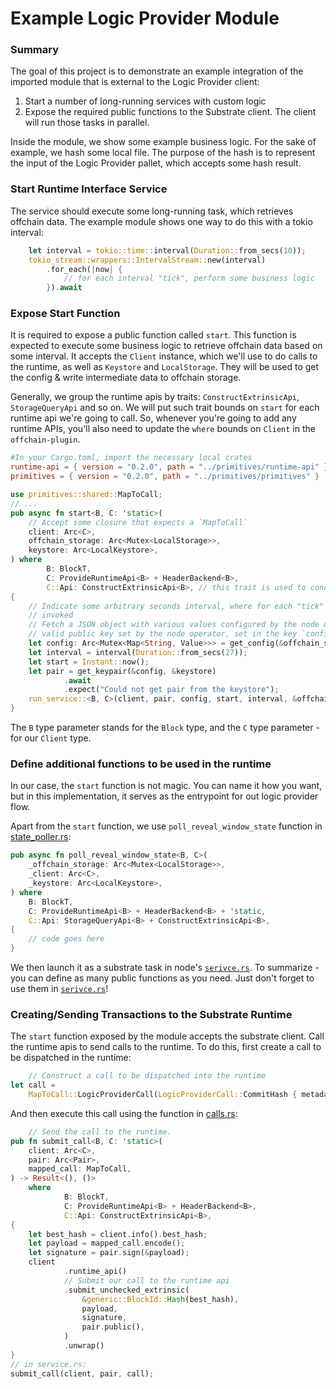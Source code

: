# Example Logic Provider Module

### Summary
The goal of this project is to demonstrate an example integration of the imported module that is external to the Logic Provider client:
1. Start a number of long-running services with custom logic
2. Expose the required public functions to the Substrate client. The client will run those tasks in parallel.

Inside the module, we show some example business logic. For the sake of example, we hash some local file.
The purpose of the hash is to represent the input of the Logic Provider pallet, which accepts some hash result.

### Start Runtime Interface Service
The service should execute some long-running task, which retrieves offchain data. The example module shows one way to do this with a tokio interval:
```rust
	let interval = tokio::time::interval(Duration::from_secs(10));
	tokio_stream::wrappers::IntervalStream::new(interval)
		.for_each(|now| {
            // for each interval "tick", perform some business logic
		}).await
```

### Expose Start Function
It is required to expose a public function called `start`. This function is expected to execute some business logic to retrieve offchain
data based on some interval.
It accepts the `Client` instance, which we'll use to do calls to the runtime, as well as `Keystore` and `LocalStorage`.
They will be used to get the config & write intermediate data to offchain storage.

Generally, we group the runtime apis by traits: `ConstructExtrinsicApi`, `StorageQueryApi` and so on.
We will put such trait bounds on `start` for each runtime api we're going to call.
So, whenever you're going to add any runtime APIs, you'll also need to update the `where` bounds
on `Client` in the `offchain-plugin`.

```toml
#In your Cargo.toml, import the necessary local crates
runtime-api = { version = "0.2.0", path = "../primitives/runtime-api" }
primitives = { version = "0.2.0", path = "../primitives/primitives" }
```

```rust
use primitives::shared::MapToCall;
// ...
pub async fn start<B, C: 'static>(
	// Accept some closure that expects a `MapToCall`
	client: Arc<C>,
	offchain_storage: Arc<Mutex<LocalStorage>>,
	keystore: Arc<LocalKeystore>,
) where
		B: BlockT,
		C: ProvideRuntimeApi<B> + HeaderBackend<B>,
		C::Api: ConstructExtrinsicApi<B>, // this trait is used to connect `submit_unchecked_extrinsic` runtime API to the client
{
	// Indicate some arbitrary seconds interval, where for each "tick" the business logic will be
	// invoked
	// Fetch a JSON object with various values configured by the node operator. In addition, it contains the first
	// valid public key set by the node operator, set in the key `config_account_id`.
	let config: Arc<Mutex<Map<String, Value>>> = get_config(&offchain_storage, &keystore).await;
	let interval = interval(Duration::from_secs(27));
	let start = Instant::now();
	let pair = get_keypair(&config, &keystore)
			.await
			.expect("Could not get pair from the keystore");
	run_service::<B, C>(client, pair, config, start, interval, &offchain_storage).await
}
```
The `B` type parameter stands for the `Block` type, and the `C` type parameter - for our `Client` type.

### Define additional functions to be used in the runtime
In our case, the `start` function is not magic. You can name it how you want, but in this implementation,
it serves as the entrypoint for out logic provider flow.

Apart from the `start` function, we use `poll_reveal_window_state` function in [state_poller.rs](./src/state_poller.rs):
```rust
pub async fn poll_reveal_window_state<B, C>(
	_offchain_storage: Arc<Mutex<LocalStorage>>,
	_client: Arc<C>,
	_keystore: Arc<LocalKeystore>,
) where
	B: BlockT,
	C: ProvideRuntimeApi<B> + HeaderBackend<B> + 'static,
	C::Api: StorageQueryApi<B> + ConstructExtrinsicApi<B>,
{
	// code goes here
}
```

We then launch it as a substrate task in node's [`serivce.rs`](../node/src/service.rs).
To summarize - you can define as many public functions as you need. Just don't forget to use
them in [`serivce.rs`](../node/src/service.rs)!

### Creating/Sending Transactions to the Substrate Runtime
The `start` function exposed by the module accepts the substrate client.
Call the runtime apis to send calls to the runtime. To do this, first create a call to be dispatched in the runtime:
```rust
	// Construct a call to be dispatched into the runtime
let call =
	MapToCall::LogicProviderCall(LogicProviderCall::CommitHash { metadata_id, hash });
```
And then execute this call using the function in [calls.rs](./src/calls.rs):
```rust
	// Send the call to the runtime.
pub fn submit_call<B, C: 'static>(
	client: Arc<C>,
	pair: Arc<Pair>,
	mapped_call: MapToCall,
) -> Result<(), ()>
	where
			B: BlockT,
			C: ProvideRuntimeApi<B> + HeaderBackend<B>,
			C::Api: ConstructExtrinsicApi<B>,
{
	let best_hash = client.info().best_hash;
	let payload = mapped_call.encode();
	let signature = pair.sign(&payload);
	client
			.runtime_api()
			// Submit our call to the runtime api
			.submit_unchecked_extrinsic(
				&generic::BlockId::Hash(best_hash),
				payload,
				signature,
				pair.public(),
			)
			.unwrap()
}
// in service.rs:
submit_call(client, pair, call);

```
